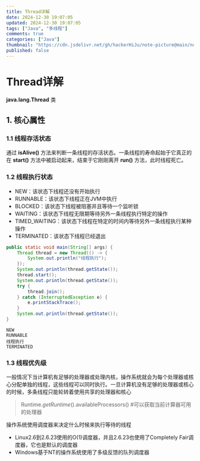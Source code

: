 ```yaml
---
title: Thread详解
date: 2024-12-30 19:07:05
updated: 2024-12-30 19:07:05
tags: ["Java", "多线程"]
comments: true
categories: ["Java"]
thumbnail: "https://cdn.jsdelivr.net/gh/hackerHiJu/note-picture@main/note-picture/%25E5%25A4%25A9%25E7%25A9%25BA.png"
published: false
---
```


# Thread详解

**java.lang.Thread** 类

## 1. 核心属性

### 1.1 线程存活状态

通过 **isAlive()** 方法来判断一条线程的存活状态。一条线程的寿命起始于它真正的在 **start()** 方法中被启动起来，结束于它刚刚离开 **run()** 方法，此时线程死亡。

### 1.2 线程执行状态

- NEW：该状态下线程还没有开始执行
- RUNNABLE：该状态下线程正在JVM中执行
- BLOCKED：该状态下线程被阻塞并且等待一个监听锁
- WAITING：该状态下线程无限期等待另外一条线程执行特定的操作
- TIMED_WAITING：该状态下线程在特定的时间内等待另外一条线程执行某种操作
- TERMINATED：该状态下线程已经退出

```java
public static void main(String[] args) {
    Thread thread = new Thread(() -> {
        System.out.println("线程执行");
    });
    System.out.println(thread.getState());
    thread.start();
    System.out.println(thread.getState());
    try {
        thread.join();
    } catch (InterruptedException e) {
        e.printStackTrace();
    }
    System.out.println(thread.getState());
}
```

```text
NEW
RUNNABLE
线程执行
TERMINATED
```

### 1.3 线程优先级

一般情况下当计算机有足够的处理器或处理内核，操作系统就会为每个处理器或核心分配单独的线程，这些线程可以同时执行。一旦计算机没有足够的处理器或核心的时候，多条线程只能轮转着使用共享的处理器和核心

> Runtime.*getRuntime*().availableProcessors()  #可以获取当前计算器可用的处理器

操作系统使用调度器来决定什么时候来执行等待的线程

- Linux2.6到2.6.23使用的O(1)调度器，并且2.6.23也使用了Completely Fair调度器，它也是默认的调度器
- Windows基于NT的操作系统使用了多级反馈的队列调度器

